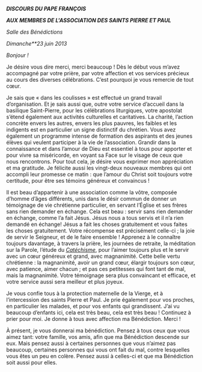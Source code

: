 ***DISCOURS DU PAPE FRANÇOIS***

***AUX*** ***MEMBRES DE L'ASSOCIATION DES SAINTS PIERRE ET PAUL***

*Salle des Bénédictions*

*Dimanche**23 juin 2013*

*Bonjour !*

Je désire vous dire merci, merci beaucoup ! Dès le début vous m’avez accompagné par votre prière, par votre affection et vos services précieux au cours des diverses célébrations. C’est pourquoi je vous remercie de tout cœur.

Je sais que « dans les coulisses » est effectué un grand travail d’organisation. Et je sais aussi que, outre votre service d’accueil dans la basilique Saint-Pierre, pour les célébrations liturgiques, votre apostolat s’étend également aux activités culturelles et caritatives. La charité, l’action concrète envers les autres, envers les plus pauvres, les faibles et les indigents est en particulier un signe distinctif du chrétien. Vous avez également un programme intense de formation des aspirants et des jeunes élèves qui veulent participer à la vie de l’association. Grandir dans la connaissance et dans l’amour de Dieu est essentiel à tous pour apporter et pour vivre sa miséricorde, en voyant sa Face sur le visage de ceux que nous rencontrons. Pour tout cela, je désire vous exprimer mon appréciation et ma gratitude. Je félicite aussi les vingt-deux nouveaux membres qui ont accompli leur promesse ce matin : que l’amour du Christ soit toujours votre certitude, pour être ses témoins généreux et convaincus !

Il est beau d’appartenir à une association comme la vôtre, composée d’homme d’âges différents, unis dans le désir commun de donner un témoignage de vie chrétienne particulier, en servant l’Église et ses frères sans rien demander en échange. Cela est beau : servir sans rien demander en échange, comme l’a fait Jésus. Jésus nous a tous servis et il n’a rien demandé en échange! Jésus a fait les choses gratuitement et vous faites les choses gratuitement. Votre récompense est précisément celle-ci ; la joie de servir le Seigneur, et de le faire ensemble ! Apprenez à le connaître toujours davantage, à travers la prière, les journées de retraite, la méditation sur la Parole, l’étude du *[Catéchisme](http://www.vatican.va/archive/FRA0013/_INDEX.HTM)*, pour l’aimer toujours plus et le servir avec un cœur généreux et grand, avec magnanimité. Cette belle vertu chrétienne : la magnanimité, avoir un grand cœur, élargir toujours son cœur, avec patience, aimer chacun ; et pas ces petitesses qui font tant de mal, mais la magnanimité. Votre témoignage sera plus convaincant et efficace, et votre service aussi sera meilleur et plus joyeux.

Je vous confie tous à la protection maternelle de la Vierge, et à l’intercession des saints Pierre et Paul. Je prie également pour vos proches, en particulier les malades, et pour vos enfants qui grandissent. J’ai vu beaucoup d’enfants ici, cela est très beau, cela est très beau ! Continuez à prier pour moi. Je donne à tous avec affection ma Bénédiction. Merci !

À présent, je vous donnerai ma bénédiction. Pensez à tous ceux que vous aimez tant: votre famille, vos amis, afin que ma Bénédiction descende sur eux. Mais pensez aussi à certaines personnes que vous n’aimez pas beaucoup, certaines personnes qui vous ont fait du mal, contre lesquelles vous êtes un peu en colère. Pensez aussi à celles-ci et que ma Bénédiction soit aussi pour elles.
